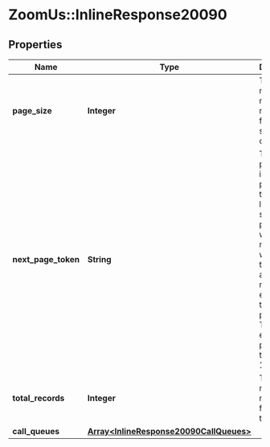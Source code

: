 # ZoomUs::InlineResponse20090

## Properties
Name | Type | Description | Notes
------------ | ------------- | ------------- | -------------
**page_size** | **Integer** | The number of records returned from a single API call. | [optional] 
**next_page_token** | **String** | The next page token is used to paginate through large result sets. A next page token will be returned whenever the set of available results exceeds the current page size. The expiration period for this token is 15 minutes. | [optional] 
**total_records** | **Integer** | The total number of records found for this query. | [optional] 
**call_queues** | [**Array&lt;InlineResponse20090CallQueues&gt;**](InlineResponse20090CallQueues.md) |  | [optional] 


